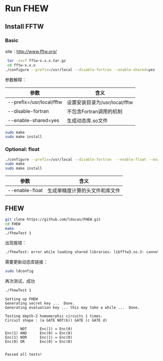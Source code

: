 # Run FHEW

## Install FFTW

### Basic

site：http://www.fftw.org/

```bash
 tar -zxvf fftw-x.x.x.tar.gz
 cd fftw-x.x.x
./configure --prefix=/usr/local --disable-fortran --enable-shared=yes
```

参数解释：

| 参数                     | 含义                          |
| ------------------------ | ----------------------------- |
| --prefix=/usr/local/fftw | 设置安装目录为/usr/local/fftw |
| --disable-fortran        | 不包含Fortran调用的机制       |
| --enable-shared=yes      | 生成动态库.so文件             |

```bash
sudo make
sudo make install
```

### Optional: float

```bash
./configure --prefix=/usr/local --disable-fortran  --enable-float --enable-shared=yes
sudo make
sudo make install
```

| 参数           | 含义                           |
| -------------- | ------------------------------ |
| --enable-float | 生成单精度计算的头文件和库文件 |

## FHEW

```bash
git clone https://github.com/lducas/FHEW.git
cd FHEW
make
./fhewTest 1
```

出现报错：

```bash
./fhewTest: error while loading shared libraries: libfftw3.so.3: cannot open shared object file: No such file or directory
```

需要更新动态库链接：

```bash
sudo ldconfig
```

再次测试，成功

```bash
./fhewTest 1
```

```
Setting up FHEW 
Generating secret key ...  Done.
Generating evaluation key ... this may take a while ...  Done.

Testing depth-2 homomorphic circuits 1 times.
Circuit shape : (a GATE NOT(b)) GATE (c GATE d)

       NOT      Enc(1) = Enc(0)
Enc(1) AND      Enc(0) = Enc(0)
Enc(1) NOR      Enc(1) = Enc(0)
Enc(0) OR       Enc(0) = Enc(0)


Passed all tests!
```


